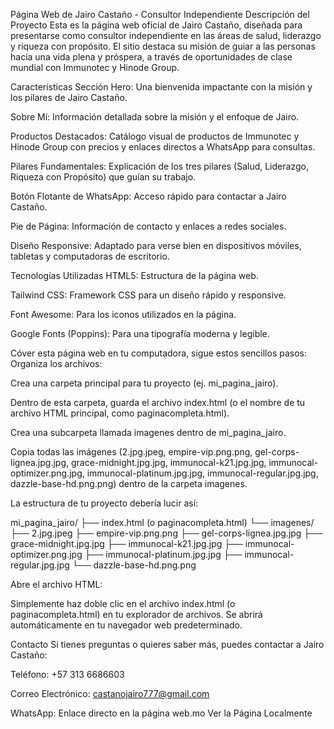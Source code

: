 Página Web de Jairo Castaño - Consultor Independiente
Descripción del Proyecto
Esta es la página web oficial de Jairo Castaño, diseñada para presentarse como consultor independiente en las áreas de salud, liderazgo y riqueza con propósito. El sitio destaca su misión de guiar a las personas hacia una vida plena y próspera, a través de oportunidades de clase mundial con Immunotec y Hinode Group.

Características
Sección Hero: Una bienvenida impactante con la misión y los pilares de Jairo Castaño.

Sobre Mí: Información detallada sobre la misión y el enfoque de Jairo.

Productos Destacados: Catálogo visual de productos de Immunotec y Hinode Group con precios y enlaces directos a WhatsApp para consultas.

Pilares Fundamentales: Explicación de los tres pilares (Salud, Liderazgo, Riqueza con Propósito) que guían su trabajo.

Botón Flotante de WhatsApp: Acceso rápido para contactar a Jairo Castaño.

Pie de Página: Información de contacto y enlaces a redes sociales.

Diseño Responsive: Adaptado para verse bien en dispositivos móviles, tabletas y computadoras de escritorio.

Tecnologías Utilizadas
HTML5: Estructura de la página web.

Tailwind CSS: Framework CSS para un diseño rápido y responsive.

Font Awesome: Para los iconos utilizados en la página.

Google Fonts (Poppins): Para una tipografía moderna y legible.

Cóver esta página web en tu computadora, sigue estos sencillos pasos:
Organiza los archivos:

Crea una carpeta principal para tu proyecto (ej. mi_pagina_jairo).

Dentro de esta carpeta, guarda el archivo index.html (o el nombre de tu archivo HTML principal, como paginacompleta.html).

Crea una subcarpeta llamada imagenes dentro de mi_pagina_jairo.

Copia todas las imágenes (2.jpg.jpeg, empire-vip.png.png, gel-corps-lignea.jpg.jpg, grace-midnight.jpg.jpg, immunocal-k21.jpg.jpg, immunocal-optimizer.png.jpg, immunocal-platinum.jpg.jpg, immunocal-regular.jpg.jpg, dazzle-base-hd.png.png) dentro de la carpeta imagenes.

La estructura de tu proyecto debería lucir así:

mi_pagina_jairo/
├── index.html (o paginacompleta.html)
└── imagenes/
    ├── 2.jpg.jpeg
    ├── empire-vip.png.png
    ├── gel-corps-lignea.jpg.jpg
    ├── grace-midnight.jpg.jpg
    ├── immunocal-k21.jpg.jpg
    ├── immunocal-optimizer.png.jpg
    ├── immunocal-platinum.jpg.jpg
    ├── immunocal-regular.jpg.jpg
    └── dazzle-base-hd.png.png

Abre el archivo HTML:

Simplemente haz doble clic en el archivo index.html (o paginacompleta.html) en tu explorador de archivos. Se abrirá automáticamente en tu navegador web predeterminado.

Contacto
Si tienes preguntas o quieres saber más, puedes contactar a Jairo Castaño:

Teléfono: +57 313 6686603

Correo Electrónico: castanojairo777@gmail.com

WhatsApp: Enlace directo en la página web.mo Ver la Página Localmente
